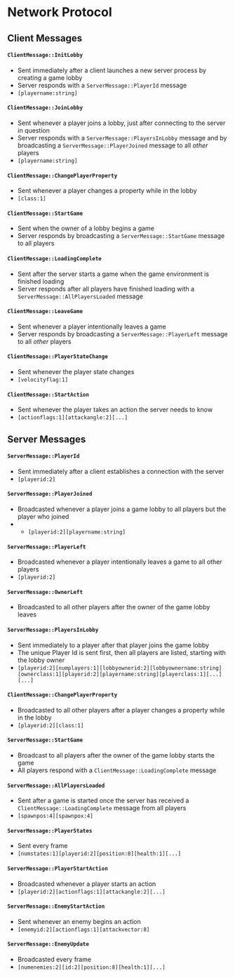 # Network Protocol

## Client Messages

#### `ClientMessage::InitLobby`
* Sent immediately after a client launches a new server process by creating a game lobby
* Server responds with a `ServerMessage::PlayerId` message
* `[playername:string]`

#### `ClientMessage::JoinLobby`
* Sent whenever a player joins a lobby, just after connecting to the server in question
* Server responds with a `ServerMessage::PlayersInLobby` message and by broadcasting a `ServerMessage::PlayerJoined` message to all _other_ players
* `[playername:string]`

#### `ClientMessage::ChangePlayerProperty`
* Sent whenever a player changes a property while in the lobby
* `[class:1]`

#### `ClientMessage::StartGame`
* Sent when the owner of a lobby begins a game
* Server responds by broadcasting a `ServerMessage::StartGame` message to all players

#### `ClientMessage::LoadingComplete`
* Sent after the server starts a game when the game environment is finished loading
* Server responds after all players have finished loading with a `ServerMessage::AllPlayersLoaded` message

#### `ClientMessage::LeaveGame`
* Sent whenever a player intentionally leaves a game
* Server responds by broadcasting a `ServerMessage::PlayerLeft` message to all _other_ players

#### `ClientMessage::PlayerStateChange`
* Sent whenever the player state changes
* `[velocityflag:1]`

#### `ClientMessage::StartAction`
* Sent whenever the player takes an action the server needs to know
* `[actionflags:1][attackangle:2][...]`

## Server Messages

#### `ServerMessage::PlayerId`
* Sent immediately after a client establishes a connection with the server
* `[playerid:2]`

#### `ServerMessage::PlayerJoined`
* Broadcasted whenever a player joins a game lobby to all players but the player who joined
* * `[playerid:2][playername:string]`

#### `ServerMessage::PlayerLeft`
* Broadcasted whenever a player intentionally leaves a game to all other players
* `[playerid:2]`

#### `ServerMessage::OwnerLeft`
* Broadcasted to all other players after the owner of the game lobby leaves

#### `ServerMessage::PlayersInLobby`
* Sent immediately to a player after that player joins the game lobby
* The unique Player Id is sent first, then all players are listed, starting with the lobby owner
* `[playerid:2][numplayers:1][lobbyownerid:2][lobbyownername:string][ownerclass:1][playerid:2][playername:string][playerclass:1][...][...]`

#### `ClientMessage::ChangePlayerProperty`
* Broadcasted to all other players after a player changes a property while in the lobby
* `[playerid:2][class:1]`

#### `ServerMessage::StartGame`
* Broadcast to all players after the owner of the game lobby starts the game
* All players respond with a `ClientMessage::LoadingComplete` message

#### `ServerMessage::AllPlayersLoaded`
* Sent after a game is started once the server has received a `ClientMessage::LoadingComplete` message from all players
* `[spawnpos:4][spawnpox:4]`

#### `ServerMessage::PlayerStates`
* Sent every frame
* `[numstates:1][playerid:2][position:8][health:1][...]`

#### `ServerMessage::PlayerStartAction`
* Broadcasted whenever a player starts an action
* `[playerid:2][actionflags:1][attackangle:2][...]`

#### `ServerMessage::EnemyStartAction`
* Sent whenever an enemy begins an action
* `[enemyid:2][actionflags:1][attackvector:8]`

#### `ServerMessage::EnemyUpdate`
* Broadcasted every frame
* `[numenemies:2][id:2][position:8][health:1][...]`
